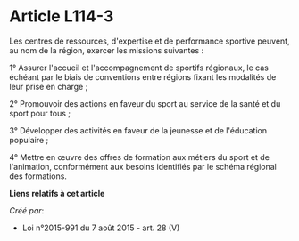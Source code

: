 # Article L114-3

Les centres de ressources, d'expertise et de performance sportive peuvent, au nom de la région, exercer les missions
suivantes : 

1° Assurer l'accueil et l'accompagnement de sportifs régionaux, le cas échéant par le biais de conventions entre régions
fixant les modalités de leur prise en charge ; 

2° Promouvoir des actions en faveur du sport au service de la santé et du sport pour tous ; 

3° Développer des activités en faveur de la jeunesse et de l'éducation populaire ; 

4° Mettre en œuvre des offres de formation aux métiers du sport et de l'animation, conformément aux besoins identifiés par le
schéma régional des formations.

**Liens relatifs à cet article**

_Créé par_:

  - Loi n°2015-991 du 7 août 2015 - art. 28 (V)
